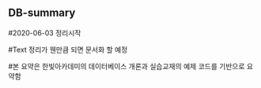 ## DB-summary

#2020-06-03 정리시작

#Text 정리가 웬만큼 되면 문서화 할 예정

#본 요약은 한빛아카데미의 데이터베이스 개론과 실습교재의 예제 코드를 기반으로 요약함
